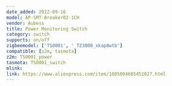 ```yaml
---
date_added: 2022-09-16
model: AP-SMT-Breaker02-1CH
vendor: Aubess
title: Power Monitoring Switch
category: switch
supports: on/off
zigbeemodel: ['TS0001', '_TZ3000_xkap8wtb']
compatible: [z2m, tasmota]
z2m: TS0001_power
tasmota: TS0001_switch
mlink: 
link: https://www.aliexpress.com/item/1005004605451027.html
---
```

